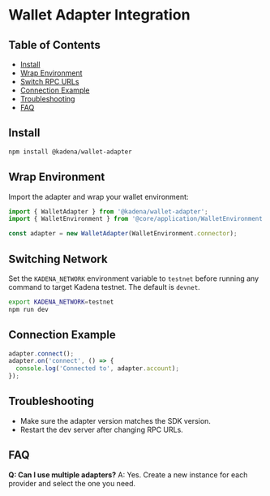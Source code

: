 # Wallet Adapter Integration

## Table of Contents
- [Install](#install)
- [Wrap Environment](#wrap-environment)
- [Switch RPC URLs](#switch-rpc-urls)
- [Connection Example](#connection-example)
- [Troubleshooting](#troubleshooting)
- [FAQ](#faq)

## Install
```bash
npm install @kadena/wallet-adapter
```

## Wrap Environment
Import the adapter and wrap your wallet environment:
```ts
import { WalletAdapter } from '@kadena/wallet-adapter';
import { WalletEnvironment } from '@core/application/WalletEnvironment';

const adapter = new WalletAdapter(WalletEnvironment.connector);
```

## Switching Network
Set the `KADENA_NETWORK` environment variable to `testnet` before running any command to target Kadena testnet. The default is `devnet`.

```bash
export KADENA_NETWORK=testnet
npm run dev
```

## Connection Example
```ts
adapter.connect();
adapter.on('connect', () => {
  console.log('Connected to', adapter.account);
});
```

## Troubleshooting
- Make sure the adapter version matches the SDK version.
- Restart the dev server after changing RPC URLs.

## FAQ
**Q: Can I use multiple adapters?**
A: Yes. Create a new instance for each provider and select the one you need.
